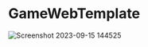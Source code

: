 # GameWebTemplate
![Screenshot 2023-09-15 144525](https://github.com/naveen-kumawat/GameWebTemplate/assets/63699592/fede4882-3a6a-4997-b8bc-df853e77201b)
